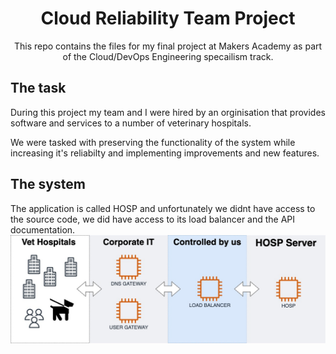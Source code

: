 <h1 align="center">
 Cloud Reliability Team Project
</h1>

<p align='center'>This repo contains the files for my final project at Makers Academy as part of the Cloud/DevOps Engineering specailism track.</p>

## The task
During this project my team and I were hired by an orginisation that provides software and services to a number of veterinary hospitals.

We were tasked with preserving the functionality of the system while increasing it's reliabilty and implementing improvements and new features.


## The system
The application is called HOSP and unfortunately we didnt have access to the source code, we did have access to its load balancer and the API documentation.</br>
![HOSP Diagram](/diagrams/HOSP-diagram.jpg)


